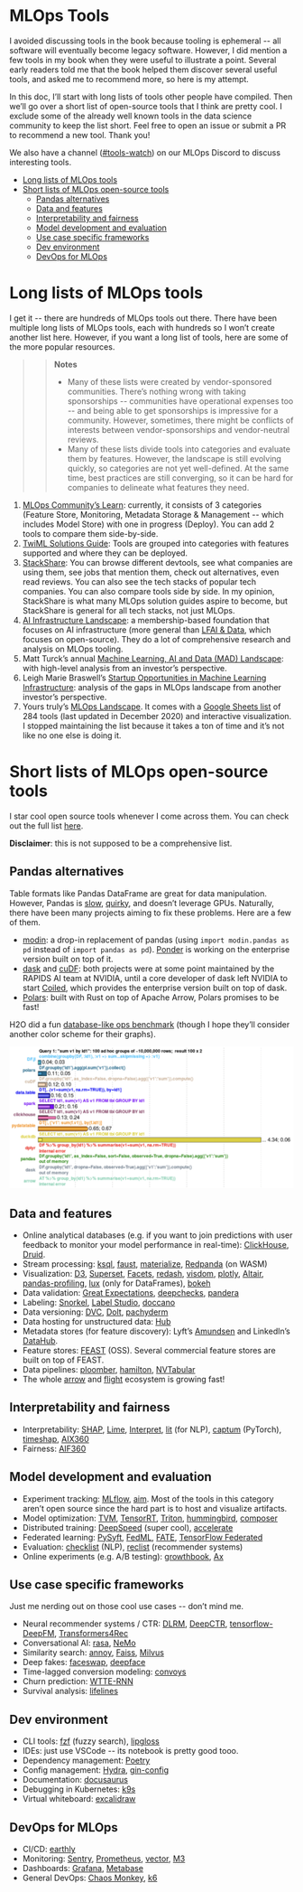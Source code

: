 # MLOps Tools

I avoided discussing tools in the book because tooling is ephemeral -- all software will eventually become legacy software. However, I did mention a few tools in my book when they were useful to illustrate a point. Several early readers told me that the book helped them discover several useful tools, and asked me to recommend more, so here is my attempt.

In this doc, I’ll start with long lists of tools other people have compiled. Then we’ll go over a short list of open-source tools that I think are pretty cool. I exclude some of the already well known tools in the data science community to keep the list short. Feel free to open an issue or submit a PR to recommend a new tool. Thank you!

We also have a channel ([#tools-watch](https://discord.gg/Mw77HPrgjF)) on our MLOps Discord to discuss interesting tools.

* [Long lists of MLOps tools](#long-lists-of-mlops-tools)
* [Short lists of MLOps open-source tools](#short-lists-of-MLOps-open-source-tools)
    * [Pandas alternatives](#pandas-alternatives)
    * [Data and features](#data-and-features)
    * [Interpretability and fairness](#interpretability-and-fairness)
    * [Model development and evaluation](#model-development-and-evaluation)
    * [Use case specific frameworks](#use-case-specific-frameworks)
    * [Dev environment](#dev-environment)
    * [DevOps for MLOps](#devops-for-mlops)

# Long lists of MLOps tools

I get it -- there are hundreds of MLOps tools out there. There have been multiple long lists of MLOps tools, each with hundreds so I won’t create another list here. However, if you want a long list of tools, here are some of the more popular resources.

>> **Notes**
>> * Many of these lists were created by vendor-sponsored communities. There’s nothing wrong with taking sponsorships -- communities have operational expenses too -- and being able to get sponsorships is impressive for a community. However, sometimes, there might be conflicts of interests between vendor-sponsorships and vendor-neutral reviews.
>> * Many of these lists divide tools into categories and evaluate them by features. However, the landscape is still evolving quickly, so categories are not yet well-defined. At the same time, best practices are still converging, so it can be hard for companies to delineate what features they need.


1. [MLOps Community’s Learn](https://mlops.community/learn/): currently, it consists of 3 categories (Feature Store, Monitoring, Metadata Storage & Management -- which includes Model Store) with one in progress (Deploy). You can add 2 tools to compare them side-by-side.
2. [TwiML Solutions Guide](https://twimlai.com/solutions/): Tools are grouped into categories with features supported and where they can be deployed.
3. [StackShare](https://stackshare.io/): You can browse different devtools, see what companies are using them, see jobs that mention them, check out alternatives, even read reviews. You can also see the tech stacks of popular tech companies. You can also compare tools side by side. In my opinion, StackShare is what many MLOps solution guides aspire to become, but StackShare is general for all tech stacks, not just MLOps.
4. [AI Infrastructure Landscape](https://ai-infrastructure.org/ai-infrastructure-landscape/): a membership-based foundation that focuses on AI infrastructure (more general than [LFAI & Data](https://lfaidata.foundation/), which focuses on open-source). They do a lot of comprehensive research and analysis on MLOps tooling.
5. Matt Turck’s annual [Machine Learning, AI and Data (MAD) Landscape](https://mattturck.com/data2021/): with high-level analysis from an investor’s perspective.
6. Leigh Marie Braswell’s [Startup Opportunities in Machine Learning Infrastructure](https://leighmariebraswell.substack.com/p/startup-opportunities-in-machine): analysis of the gaps in MLOps landscape from another investor’s perspective.
7. Yours truly’s [MLOps Landscape](https://huyenchip.com/2020/12/30/mlops-v2.html). It comes with a [Google Sheets list](https://docs.google.com/spreadsheets/d/1i8BzE4puGQ3dmQueu4LQCcwaqrulgK1Vb-xeFwhy6gY/edit#gid=0) of 284 tools (last updated in December 2020) and interactive visualization. I stopped maintaining the list because it takes a ton of time and it’s not like no one else is doing it.


# Short lists of MLOps open-source tools

I star cool open source tools whenever I come across them. You can check out the full list [here](https://github.com/chiphuyen?tab=stars). 

**Disclaimer**: this is not supposed to be a comprehensive list.

## Pandas alternatives

Table formats like Pandas DataFrame are great for data manipulation. However, Pandas is [slow](https://stackoverflow.com/search?q=%5Bpandas%5D+slow), [quirky](https://github.com/chiphuyen/just-pandas-things), and doesn’t leverage GPUs. Naturally, there have been many projects aiming to fix these problems. Here are a few of them.

* [modin](https://github.com/modin-project/modin): a drop-in replacement of pandas (using `import modin.pandas as pd` instead of `import pandas as pd`). [Ponder](https://ponder.io/) is working on the enterprise version built on top of it.
* [dask](https://github.com/dask/dask) and [cuDF](https://github.com/rapidsai/cudf): both projects were at some point maintained by the RAPIDS AI team at NVIDIA, until a core developer of dask left NVIDIA to start [Coiled](https://coiled.io/), which provides the enterprise version built on top of dask.
* [Polars](https://github.com/pola-rs/polars/): built with Rust on top of Apache Arrow, Polars promises to be fast!

H2O did a fun [database-like ops benchmark](https://h2oai.github.io/db-benchmark/) (though I hope they’ll consider another color scheme for their graphs).

![alt_text](assets/h2o.png "H2O benchmark")

## Data and features

* Online analytical databases (e.g. if you want to join predictions with user feedback to monitor your model performance in real-time): [ClickHouse](https://github.com/ClickHouse/ClickHouse), [Druid](https://github.com/apache/druid).
* Stream processing: [ksql](https://github.com/confluentinc/ksql), [faust](https://github.com/robinhood/faust), [materialize](https://github.com/MaterializeInc/materialize), [Redpanda](https://github.com/redpanda-data/redpanda) (on WASM)
* Visualization: [D3](https://github.com/d3/d3), [Superset](https://github.com/apache/superset), [Facets](https://github.com/PAIR-code/facets), [redash](https://github.com/getredash/redash), [visdom](https://github.com/fossasia/visdom), [plotly](https://github.com/plotly/plotly.py), [Altair](https://github.com/altair-viz/altair), [pandas-profiling](https://github.com/ydataai/pandas-profiling), [lux](https://github.com/lux-org/lux) (only for DataFrames), [bokeh](https://github.com/bokeh/bokeh)
* Data validation: [Great Expectations](https://github.com/great-expectations/great_expectations), [deepchecks](https://github.com/deepchecks/deepchecks), [pandera](https://github.com/pandera-dev/pandera)
* Labeling: [Snorkel](https://github.com/snorkel-team/snorkel), [Label Studio](https://github.com/heartexlabs/label-studio), [doccano](https://github.com/doccano/doccano)
* Data versioning: [DVC](https://github.com/iterative/dvc), [Dolt](https://github.com/dolthub/dolt), [pachyderm](https://github.com/pachyderm/pachyderm)
* Data hosting for unstructured data: [Hub](https://github.com/activeloopai/Hub)
* Metadata stores (for feature discovery): Lyft’s [Amundsen](https://github.com/amundsen-io/amundsen) and LinkedIn’s [DataHub](https://github.com/datahub-project/datahub).
* Feature stores: [FEAST](https://github.com/feast-dev/feast) (OSS). Several commercial feature stores are built on top of FEAST.
* Data pipelines: [ploomber](https://github.com/ploomber/ploomber), [hamilton](https://github.com/stitchfix/hamilton), [NVTabular](https://github.com/NVIDIA-Merlin/NVTabular)
* The whole [arrow](https://github.com/apache/arrow) and [flight](https://arrow.apache.org/blog/2019/10/13/introducing-arrow-flight/) ecosystem is growing fast!


## Interpretability and fairness

* Interpretability: [SHAP](https://github.com/slundberg/shap), [Lime](https://github.com/marcotcr/lime), [Interpret](https://github.com/interpretml/interpret), [lit](https://github.com/PAIR-code/lit) (for NLP), [captum](https://github.com/pytorch/captum) (PyTorch), [timeshap](https://github.com/feedzai/timeshap), [AIX360](https://github.com/Trusted-AI/AIX360)
* Fairness: [AIF360](https://github.com/Trusted-AI/AIF360)


## Model development and evaluation

* Experiment tracking: [MLflow](https://github.com/mlflow/mlflow), [aim](https://github.com/aimhubio/aim). Most of the tools in this category aren’t open source since the hard part is to host and visualize artifacts. 
* Model optimization: [TVM](https://github.com/apache/tvm), [TensorRT](https://developer.nvidia.com/tensorrt), [Triton](https://github.com/openai/triton), [hummingbird](https://github.com/microsoft/hummingbird), [composer](https://github.com/mosaicml/composer)
* Distributed training: [DeepSpeed](https://github.com/microsoft/DeepSpeed) (super cool), [accelerate](https://github.com/huggingface/accelerate)
* Federated learning: [PySyft](https://github.com/OpenMined/PySyft), [FedML](https://github.com/FedML-AI/FedML), [FATE](https://github.com/FederatedAI/FATE), [TensorFlow Federated](https://www.tensorflow.org/federated)
* Evaluation: [checklist](https://github.com/marcotcr/checklist) (NLP), [reclist](https://github.com/jacopotagliabue/reclist) (recommender systems)
* Online experiments (e.g. A/B testing): [growthbook](https://github.com/growthbook/growthbook), [Ax](https://github.com/facebook/Ax)


## Use case specific frameworks

Just me nerding out on those cool use cases -- don’t mind me.

* Neural recommender systems / CTR: [DLRM](https://github.com/facebookresearch/dlrm), [DeepCTR](https://github.com/shenweichen/DeepCTR), [tensorflow-DeepFM](https://github.com/ChenglongChen/tensorflow-DeepFM), [Transformers4Rec](https://github.com/NVIDIA-Merlin/Transformers4Rec)
* Conversational AI: [rasa](https://github.com/RasaHQ/rasa), [NeMo](https://github.com/NVIDIA/NeMo)
* Similarity search: [annoy](https://github.com/spotify/annoy), [Faiss](https://github.com/facebookresearch/faiss), [Milvus](https://github.com/milvus-io/milvus)
* Deep fakes: [faceswap](https://github.com/deepfakes/faceswap), [deepface](https://github.com/serengil/deepface)
* Time-lagged conversion modeling: [convoys](https://github.com/better/convoys)
* Churn prediction: [WTTE-RNN](WTTE-RNN)
* Survival analysis: [lifelines](https://github.com/CamDavidsonPilon/lifelines)


## Dev environment

* CLI tools: [fzf](https://github.com/junegunn/fzf) (fuzzy search), [lipgloss](https://github.com/charmbracelet/lipgloss)
* IDEs: just use VSCode -- its notebook is pretty good tooo.
* Dependency management: [Poetry](https://github.com/python-poetry/poetry)
* Config management: [Hydra](https://github.com/facebookresearch/hydra), [gin-config](https://github.com/google/gin-config)
* Documentation: [docusaurus](https://github.com/facebook/docusaurus)
* Debugging in Kubernetes: [k9s](https://github.com/derailed/k9s)
* Virtual whiteboard: [excalidraw](https://github.com/excalidraw/excalidraw)


## DevOps for MLOps

* CI/CD: [earthly](https://github.com/earthly/earthly)
* Monitoring: [Sentry](https://github.com/getsentry/sentry), [Prometheus](https://github.com/prometheus/prometheus), [vector](https://github.com/vectordotdev/vector), [M3](https://github.com/m3db/m3)
* Dashboards: [Grafana](https://github.com/grafana/grafana), [Metabase](https://github.com/metabase/metabase)
* General DevOps: [Chaos Monkey](https://github.com/Netflix/chaosmonkey), [k6](https://github.com/grafana/k6)
